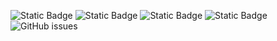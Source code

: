 ![Static Badge](https://img.shields.io/badge/blacklists-60-000000) ![Static Badge](https://img.shields.io/badge/blacklisted-3101239-cc0000) ![Static Badge](https://img.shields.io/badge/whitelisted-2243-00CC00) ![Static Badge](https://img.shields.io/badge/streaming_blacklist-28107-000000) ![GitHub issues](https://img.shields.io/github/issues/fabriziosalmi/blacklists)
